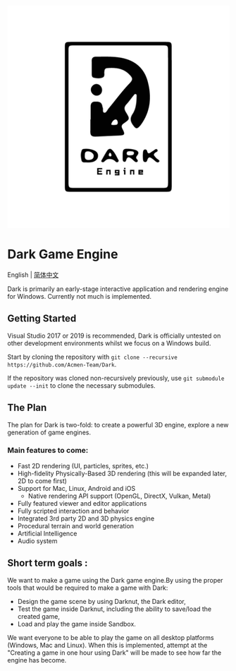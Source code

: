  ![Dark_Logo](./docs/images/Dark_Logo.png)

# Dark Game Engine

 English | [简体中文](./README-CN.md)

Dark is primarily an early-stage interactive application and rendering engine for Windows. Currently not much is implemented.

## Getting Started

Visual Studio 2017 or 2019 is recommended, Dark is officially untested on other development environments whilst we focus on a Windows build.

Start by cloning the repository with `git clone --recursive https://github.com/Acmen-Team/Dark`.

If the repository was cloned non-recursively previously, use `git submodule update --init` to clone the necessary submodules.

## The Plan
The plan for Dark is two-fold: to create a powerful 3D engine, explore a new generation of game engines.

### Main features to come:
- Fast 2D rendering (UI, particles, sprites, etc.)
- High-fidelity Physically-Based 3D rendering (this will be expanded later, 2D to come first)
- Support for Mac, Linux, Android and iOS
    - Native rendering API support (OpenGL, DirectX, Vulkan, Metal)
- Fully featured viewer and editor applications
- Fully scripted interaction and behavior
- Integrated 3rd party 2D and 3D physics engine
- Procedural terrain and world generation
- Artificial Intelligence
- Audio system


## Short term goals :

We want to make a game using the Dark game engine.By using the proper tools that would be required to make a game with Dark:

- Design the game scene by using Darknut, the Dark editor,
- Test the game inside Darknut, including the ability to save/load the created game,
- Load and play the game inside Sandbox.

We want everyone to be able to play the game on all desktop platforms (Windows, Mac and Linux). When this is implemented, attempt at the "Creating a game in one hour using Dark" will be made to see how far the engine has become.
